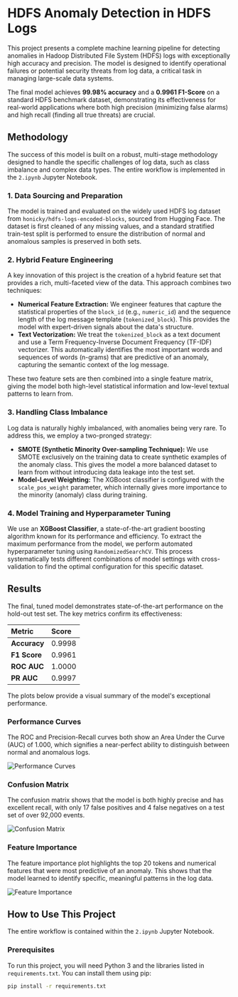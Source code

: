 # HDFS Anomaly Detection in HDFS Logs

This project presents a complete machine learning pipeline for detecting anomalies in Hadoop Distributed File System (HDFS) logs with exceptionally high accuracy and precision. The model is designed to identify operational failures or potential security threats from log data, a critical task in managing large-scale data systems.

The final model achieves **99.98% accuracy** and a **0.9961 F1-Score** on a standard HDFS benchmark dataset, demonstrating its effectiveness for real-world applications where both high precision (minimizing false alarms) and high recall (finding all true threats) are crucial.

## Methodology

The success of this model is built on a robust, multi-stage methodology designed to handle the specific challenges of log data, such as class imbalance and complex data types. The entire workflow is implemented in the `2.ipynb` Jupyter Notebook.

### 1. Data Sourcing and Preparation
The model is trained and evaluated on the widely used HDFS log dataset from `honicky/hdfs-logs-encoded-blocks`, sourced from Hugging Face. The dataset is first cleaned of any missing values, and a standard stratified train-test split is performed to ensure the distribution of normal and anomalous samples is preserved in both sets.

### 2. Hybrid Feature Engineering
A key innovation of this project is the creation of a hybrid feature set that provides a rich, multi-faceted view of the data. This approach combines two techniques:

* **Numerical Feature Extraction:** We engineer features that capture the statistical properties of the `block_id` (e.g., `numeric_id`) and the sequence length of the log message template (`tokenized_block`). This provides the model with expert-driven signals about the data's structure.
* **Text Vectorization:** We treat the `tokenized_block` as a text document and use a Term Frequency-Inverse Document Frequency (TF-IDF) vectorizer. This automatically identifies the most important words and sequences of words (n-grams) that are predictive of an anomaly, capturing the semantic context of the log message.

These two feature sets are then combined into a single feature matrix, giving the model both high-level statistical information and low-level textual patterns to learn from.

### 3. Handling Class Imbalance
Log data is naturally highly imbalanced, with anomalies being very rare. To address this, we employ a two-pronged strategy:
* **SMOTE (Synthetic Minority Over-sampling Technique):** We use SMOTE exclusively on the training data to create synthetic examples of the anomaly class. This gives the model a more balanced dataset to learn from without introducing data leakage into the test set.
* **Model-Level Weighting:** The XGBoost classifier is configured with the `scale_pos_weight` parameter, which internally gives more importance to the minority (anomaly) class during training.

### 4. Model Training and Hyperparameter Tuning
We use an **XGBoost Classifier**, a state-of-the-art gradient boosting algorithm known for its performance and efficiency. To extract the maximum performance from the model, we perform automated hyperparameter tuning using `RandomizedSearchCV`. This process systematically tests different combinations of model settings with cross-validation to find the optimal configuration for this specific dataset.

## Results

The final, tuned model demonstrates state-of-the-art performance on the hold-out test set. The key metrics confirm its effectiveness:

| Metric        | Score  |
| :------------ | :----- |
| **Accuracy** | 0.9998 |
| **F1 Score** | 0.9961 |
| **ROC AUC** | 1.0000 |
| **PR AUC** | 0.9997 |

The plots below provide a visual summary of the model's exceptional performance.

### Performance Curves
The ROC and Precision-Recall curves both show an Area Under the Curve (AUC) of 1.000, which signifies a near-perfect ability to distinguish between normal and anomalous logs.

![Performance Curves](image_7118ad.png)

### Confusion Matrix
The confusion matrix shows that the model is both highly precise and has excellent recall, with only 17 false positives and 4 false negatives on a test set of over 92,000 events.

![Confusion Matrix](image_7118c9.png)

### Feature Importance
The feature importance plot highlights the top 20 tokens and numerical features that were most predictive of an anomaly. This shows that the model learned to identify specific, meaningful patterns in the log data.

![Feature Importance](image_7118e8.png)

## How to Use This Project

The entire workflow is contained within the `2.ipynb` Jupyter Notebook.

### Prerequisites
To run this project, you will need Python 3 and the libraries listed in `requirements.txt`. You can install them using pip:
```bash
pip install -r requirements.txt
